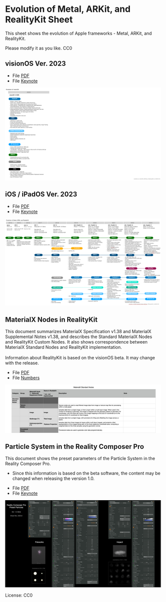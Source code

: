 # Evolution of Metal, ARKit, and RealityKit Sheet

This sheet shows the evolution of Apple frameworks - Metal, ARKit, and RealityKit.

Please modify it as you like. CC0

## visionOS Ver. 2023

- File [PDF](files/evolution_of_visionOS_2023.pdf)
- File [Keynote](files/evolution_of_visionOS_2023.key)

![Image](files/evolution_of_visionOS_2023.png)

## iOS / iPadOS Ver. 2023

- File [PDF](files/evolution_of_ARKit_RealityKit_Metal_2023.pdf)
- File [Keynote](files/evolution_of_ARKit_RealityKit_Metal_2023.key)

![Image](files/evolution_of_ARKit_RealityKit_Metal_2023b.png)

<!--
## iOS / iPadOS Ver. 2022

- File [PDF](files/evolution_of_ARKit_RealityKit_Metal_2022.pdf)
- File [Keynote](files/evolution_of_ARKit_RealityKit_Metal_2022.key)

![Image](files/evolution_of_ARKit_RealityKit_Metal_2022.png)
-->

## MaterialX Nodes in RealityKit

This document summarizes MaterialX Specification v1.38 and MaterialX Supplemental Notes v1.38, and describes the Standard MaterialX Nodes and RealityKit Custom Nodes.
It also shows correspondence between MaterialX Standard Nodes and RealityKit implementation.<br><br>
Information about RealityKit is based on the visionOS beta. It may change with the release.

- File [PDF](files/MaterialXNodesInRealityKit_R01a.pdf)
- File [Numbers](files/MaterialXNodesInRealityKit_R01a.numbers)

![Image](files/MaterialXNodesInRealityKit_R01a.png)

## Particle System in the Reality Composer Pro

This document shows the preset parameters of the Particle System in the Reality Composer Pro.

* Since this information is based on the beta software, the content may be changed when releasing the version 1.0.

- File [PDF](files/PresetParticlesInRealityComposerProR202308a.pdf)
- File [Keynote](files/PresetParticlesInRealityComposerProR202308a.key)

![Image](files/PresetParticlesInRealityComposerPro.png)

License: CC0
